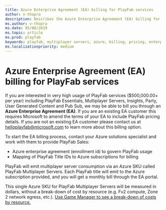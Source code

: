 ```yaml
---
title: Azure Enterprise Agreement (EA) billing for PlayFab services
author: v-thopra
description: Describes the Azure Enterprise Agreement (EA) billing for PlayFab services and how to sign up for it.
ms.author: v-thopra
ms.date: 05/08/2019
ms.topic: article
ms.prod: playfab
keywords: playfab, multiplayer servers, azure, billing, pricing, enterprise agreement
ms.localizationpriority: medium
---
```


# Azure Enterprise Agreement (EA) billing for PlayFab services

If you are interested in very high usage of PlayFab services ($500,000.00+ per year) including PlayFab Essentials, Multiplayer Servers, Insights, Party, User Generated Content and Pub Sub, we may be able to bill you through an **Azure Enterprise Agreement (EA)**. If you are an existing EA customer this requires Microsoft to amend the terms of your EA to include PlayFab pricing details. If you are not an existing EA customer please contact us at [helloplayfab@microsoft.com](mailto:helloplayfab@microsoft.com) to learn more about this billing option.

To start the EA billing process, contact your Azure solutions specialist and work with them to provide PlayFab Sales:

- Azure enterprise agreement (enrollment id) to govern PlayFab usage
- Mapping of PlayFab Title IDs to Azure subscriptions for billing

PlayFab will emit multiplayer server consumption via an Azure SKU called PlayFab Multiplayer Servers. Each PlayFab title will emit to the Azure subscription provided, and you will get a monthly bill through the EA portal.

This single Azure SKU for PlayFab Multiplayer Servers will be measured in dollars, without a break-down of cost by resource (e.g. Fv2 compute, Zone 2 network egress, etc.). [Use Game Manager to see a break-down of costs by resource.](tracking-consumption.md)